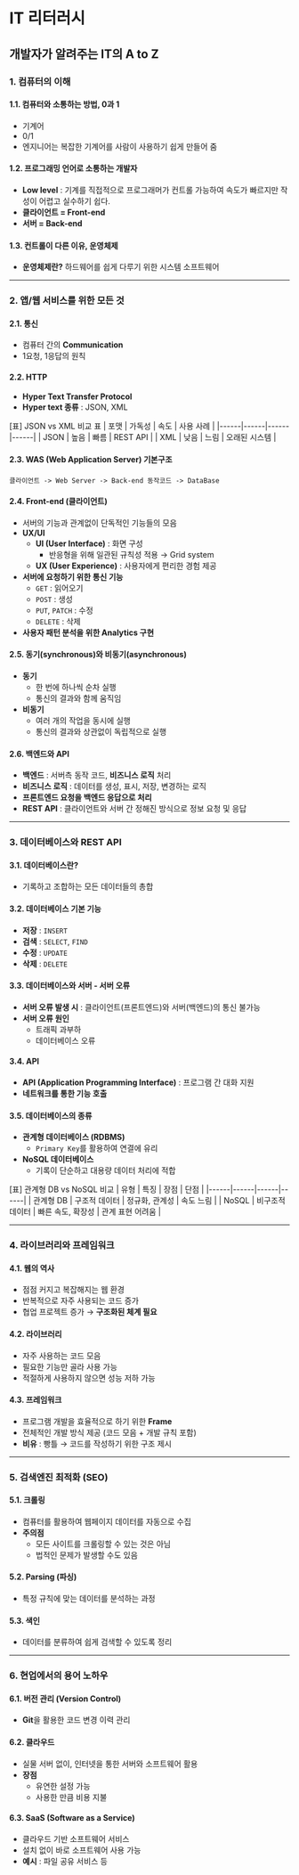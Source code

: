 # IT 리터러시

## 개발자가 알려주는 IT의 A to Z

### 1. 컴퓨터의 이해
#### 1.1. 컴퓨터와 소통하는 방법, 0과 1
- 기계어
- 0/1
- 엔지니어는 복잡한 기계어를 사람이 사용하기 쉽게 만들어 줌

#### 1.2. 프로그래밍 언어로 소통하는 개발자
- **Low level** : 기계를 직접적으로 프로그래머가 컨트롤 가능하여 속도가 빠르지만 작성이 어렵고 실수하기 쉽다.
- **클라이언트 = Front-end**
- **서버 = Back-end**

#### 1.3. 컨트롤이 다른 이유, 운영체제
- **운영체제란?** 하드웨어를 쉽게 다루기 위한 시스템 소프트웨어

---

### 2. 앱/웹 서비스를 위한 모든 것
#### 2.1. 통신
- 컴퓨터 간의 **Communication**
- 1요청, 1응답의 원칙

#### 2.2. HTTP
- **Hyper Text Transfer Protocol**
- **Hyper text 종류** : JSON, XML


[표] JSON vs XML 비교 표
| 포맷 | 가독성 | 속도 | 사용 사례 |
|------|------|------|------|
| JSON | 높음  | 빠름  | REST API |
| XML  | 낮음  | 느림  | 오래된 시스템 |


#### 2.3. WAS (Web Application Server) 기본구조
```
클라이언트 -> Web Server -> Back-end 동작코드 -> DataBase
```

#### 2.4. Front-end (클라이언트)
- 서버의 기능과 관계없이 단독적인 기능들의 모음
- **UX/UI**
  - **UI (User Interface)** : 화면 구성
    - 반응형을 위해 일관된 규칙성 적용 → Grid system
  - **UX (User Experience)** : 사용자에게 편리한 경험 제공
- **서버에 요청하기 위한 통신 기능**
  - `GET` : 읽어오기
  - `POST` : 생성
  - `PUT`, `PATCH` : 수정
  - `DELETE` : 삭제
- **사용자 패턴 분석을 위한 Analytics 구현**

#### 2.5. 동기(synchronous)와 비동기(asynchronous)
- **동기**
  - 한 번에 하나씩 순차 실행
  - 통신의 결과와 함께 움직임
- **비동기**
  - 여러 개의 작업을 동시에 실행
  - 통신의 결과와 상관없이 독립적으로 실행

#### 2.6. 백엔드와 API
- **백엔드** : 서버측 동작 코드, **비즈니스 로직** 처리
- **비즈니스 로직** : 데이터를 생성, 표시, 저장, 변경하는 로직
- **프론트엔드 요청을 백엔드 응답으로 처리**
- **REST API** : 클라이언트와 서버 간 정해진 방식으로 정보 요청 및 응답

---

### 3. 데이터베이스와 REST API
#### 3.1. 데이터베이스란?
- 기록하고 조합하는 모든 데이터들의 총합

#### 3.2. 데이터베이스 기본 기능
- **저장** : `INSERT`
- **검색** : `SELECT`, `FIND`
- **수정** : `UPDATE`
- **삭제** : `DELETE`

#### 3.3. 데이터베이스와 서버 - 서버 오류
- **서버 오류 발생 시** : 클라이언트(프론트엔드)와 서버(백엔드)의 통신 불가능
- **서버 오류 원인**
  - 트래픽 과부하
  - 데이터베이스 오류

#### 3.4. API
- **API (Application Programming Interface)** : 프로그램 간 대화 지원
- **네트워크를 통한 기능 호출**

#### 3.5. 데이터베이스의 종류
- **관계형 데이터베이스 (RDBMS)**
  - `Primary Key`를 활용하여 연결에 유리
- **NoSQL 데이터베이스**
  - 기록이 단순하고 대용량 데이터 처리에 적합

[표] 관계형 DB vs NoSQL 비교
| 유형 | 특징 | 장점 | 단점 |
|------|------|------|------|
| 관계형 DB | 구조적 데이터 | 정규화, 관계성 | 속도 느림 |
| NoSQL | 비구조적 데이터 | 빠른 속도, 확장성 | 관계 표현 어려움 |

---

### 4. 라이브러리와 프레임워크
#### 4.1. 웹의 역사
- 점점 커지고 복잡해지는 웹 환경
- 반복적으로 자주 사용되는 코드 증가
- 협업 프로젝트 증가 → **구조화된 체계 필요**

#### 4.2. 라이브러리
- 자주 사용하는 코드 모음
- 필요한 기능만 골라 사용 가능
- 적절하게 사용하지 않으면 성능 저하 가능

#### 4.3. 프레임워크
- 프로그램 개발을 효율적으로 하기 위한 **Frame**
- 전체적인 개발 방식 제공 (코드 모음 + 개발 규칙 포함)
- **비유** : 빵틀 → 코드를 작성하기 위한 구조 제시

---

### 5. 검색엔진 최적화 (SEO)
#### 5.1. 크롤링
- 컴퓨터를 활용하여 웹페이지 데이터를 자동으로 수집
- **주의점**
  - 모든 사이트를 크롤링할 수 있는 것은 아님
  - 법적인 문제가 발생할 수도 있음

#### 5.2. Parsing (파싱)
- 특정 규칙에 맞는 데이터를 분석하는 과정

#### 5.3. 색인
- 데이터를 분류하여 쉽게 검색할 수 있도록 정리

---

### 6. 현업에서의 용어 노하우
#### 6.1. 버전 관리 (Version Control)
- **Git**을 활용한 코드 변경 이력 관리

#### 6.2. 클라우드
- 실물 서버 없이, 인터넷을 통한 서버와 소프트웨어 활용
- **장점**
  - 유연한 설정 가능
  - 사용한 만큼 비용 지불

#### 6.3. SaaS (Software as a Service)
- 클라우드 기반 소프트웨어 서비스
- 설치 없이 바로 소프트웨어 사용 가능
- **예시** : 파일 공유 서비스 등